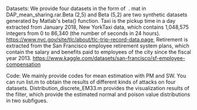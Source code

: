 Datasets: We provide four datasets in the form of  . mat in DAP_mean_sharing.rar.Beta (2,5) and Beta (5,2) are two synthetic datasets generated by Matlab's beta() function.
Taxi is the pickup time in a day extracted from January 2018, New YorkTaxi data, which contains 1,048,575 integers from 0 to 86,340 (the number of seconds in 24 hours). https://www.nyc.gov/site/tlc/about/tlc-trip-record-data.page 
Retirement is extracted from the San Francisco employee retirement system plans, which contain the salary and benefits paid to employees of the city since the fiscal year 2013. https://www.kaggle.com/datasets/san-francisco/sf-employee-compensation

Code: We mainly provide codes for mean estimation with PM and SW. You can run list.m to obtain the results of different kinds of attacks on four datasets. Distribution_discrete_EM33.m provides the visualization results of the filter, which provide the estimated normal and poison value distributions in two subfigues.
